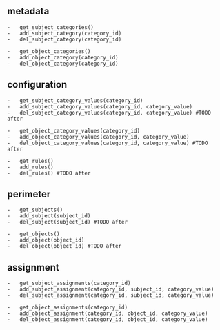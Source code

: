 metadata
--------

    -   get_subject_categories()
    -   add_subject_category(category_id)
    -   del_subject_category(category_id)

    -   get_object_categories()
    -   add_object_category(category_id)
    -   del_object_category(category_id)


configuration
-------------

    -   get_subject_category_values(category_id)
    -   add_subject_category_values(category_id, category_value)
    -   del_subject_category_values(category_id, category_value) #TODO after

    -   get_object_category_values(category_id)
    -   add_object_category_values(category_id, category_value)
    -   del_object_category_values(category_id, category_value) #TODO after

    -   get_rules()
    -   add_rules()
    -   del_rules() #TODO after


perimeter
---------

    -   get_subjects()
    -   add_subject(subject_id)
    -   del_subject(subject_id) #TODO after

    -   get_objects()
    -   add_object(object_id)
    -   del_object(object_id) #TODO after


assignment
----------

    -   get_subject_assignments(category_id)
    -   add_subject_assignment(category_id, subject_id, category_value)
    -   del_subject_assignment(category_id, subject_id, category_value)

    -   get_object_assignments(category_id)
    -   add_object_assignment(category_id, object_id, category_value)
    -   del_object_assignment(category_id, object_id, category_value)

